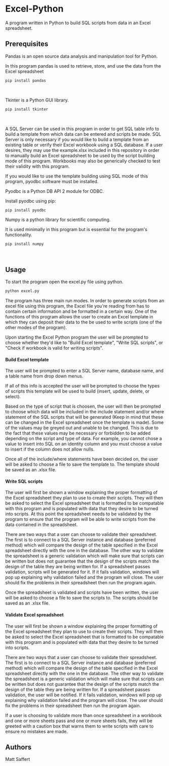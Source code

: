 # Excel-Python
A program written in Python to build SQL scripts from data in an Excel spreadsheet.

## Prerequisites

Pandas is an open source data analysis and manipulation tool for Python.

In this program pandas is used to retrieve, store, and use the data from the Excel spreadsheet

```bash
pip install pandas
```
<br/>

Tkinter is a Python GUI library.

```bash
pip install tkinter
```
<br/>

A SQL Server can be used in this program in order to get SQL table info to build a template from which data can be entered and scripts be made. SQL Server is only necessary if you would like to build a template from an existing table or verify their Excel workbook using a SQL database. If a user desires, they may use the example.xlsx included in this repository in order to manually build an Excel spreadsheet to be used by the script building mode of this program. Workbooks may also be generically checked to test their validity with this program.

If you would like to use the template building using SQL mode of this program, pyodbc software must be installed.

Pyodbc is a Python DB API 2 module for ODBC. 

Install pyodbc using pip:

```bash
pip install pyodbc
```

Numpy is a python library for scientific computing. 

It is used minimally in this program but is essential for the program's functionality.

```bash
pip install numpy
```
<br/>

## Usage

To start the program open the excel.py file using python.

```bash
python excel.py
```

The program has three main run modes. In order to generate scripts from an excel file using this program, the Excel file you're reading from has to contain certain information and be formatted in a certain way. One of the functions of this program allows the user to create an Excel template in which they can deposit their data to the be used to write scripts (one of the other modes of the program). 

Upon starting the Excel Python program the user will be prompted to choose whether they'd like to "Build Excel template", "Write SQL scripts", or "Check if workbook is valid for writing scripts". 

#### Build Excel template

The user will be prompted to enter a SQL Server name, database name, and a table name from drop down menus. 

If all of this info is accepted the user will be prompted to choose the types of scripts this template will be used to build (insert, update, delete, or select). 

Based on the type of script that is choosen, the user will then be prompted to choose which data will be included in the include statement and/or where statement of the SQL scripts that will be generated (Keep in mind that these can be changed in the Excel spreadsheet once the template is made). Some of the values may be greyed out and unable to be changed. This is due to the fact that these values may be necessary or forbidden to be added depending on the script and type of data. For example, you cannot chose a value to insert into SQL on an identity column and you must choose a value to insert if the column does not allow nulls.

Once all of the include/where statements have been decided on, the user will be asked to choose a file to save the template to. The template should be saved as an .xlsx file. 

#### Write SQL scripts

The user will first be shown a window explaining the proper formatting of the Excel spreadsheet they plan to use to create their scripts. They will then be asked to select the Excel spreadsheet that is formatted to be compatable with this program and is populated with data that they desire to be turned into scripts. At this point the spreadsheet needs to be validated by the program to ensure that the program will be able to write scripts from the data contained in the spreadsheet. 

There are two ways that a user can choose to validate their spreadsheet. The first is to connect to a SQL Server instance and database (preferred method) which will compare the design of the table specified in the Excel spreadsheet directly with the one in the database. The other way to validate the spreadsheet is a generic validation which will make sure that scripts can be written but does not guarantee that the design of the scripts match the design of the table they are being written for. If a spreadsheet passes validation, scripts will be generated for it. If it fails validation, windows will pop up explaining why validation failed and the program will close. The user should fix the problems in their spreadsheet then run the program again.

Once the spreadsheet is validated and scripts have been written, the user will be asked to choose a file to save the scripts to. The scripts should be saved as an .xlsx file. 

#### Validate Excel spreadsheet

The user will first be shown a window explaining the proper formatting of the Excel spreadsheet they plan to use to create their scripts. They will then be asked to select the Excel spreadsheet that is formatted to be compatable with this program and is populated with data that they desire to be turned into scripts.

There are two ways that a user can choose to validate their spreadsheet. The first is to connect to a SQL Server instance and database (preferred method) which will compare the design of the table specified in the Excel spreadsheet directly with the one in the database. The other way to validate the spreadsheet is a generic validation which will make sure that scripts can be written but does not guarantee that the design of the scripts match the design of the table they are being written for. If a spreadsheet passes validation, the user will be notified. If it fails validation, windows will pop up explaining why validation failed and the program will close. The user should fix the problems in their spreadsheet then run the program again.

If a user is choosing to validate more than once spreadsheet in a workbook and one or more sheets pass and one or more sheets fails, they will be greeted with a caution box that warns them to write scripts with care to ensure no mistakes are made.

## Authors
Matt Saffert
